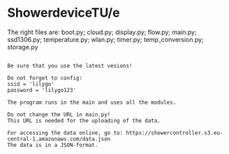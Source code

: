 # ShowerdeviceTU/e
The right files are:
boot.py;
cloud.py;
display.py;
flow.py;
main.py;
ssd1306.py;
temperature.py;
wlan.py;
timer.py;
temp_conversion.py;
storage.py

~~~add timer.txt manually to avoid error~~

Be sure that you use the latest vesions!

Do not forget to config:
ssid = 'lilygo'
password = 'lilygo123'

The program runs in the main and uses all the modules. 

Do not change the URL in main.py!
This URL is needed for the uploading of the data.

For accessing the data online, go to: https://showercontroller.s3.eu-central-1.amazonaws.com/data.json
The data is in a JSON-format.
